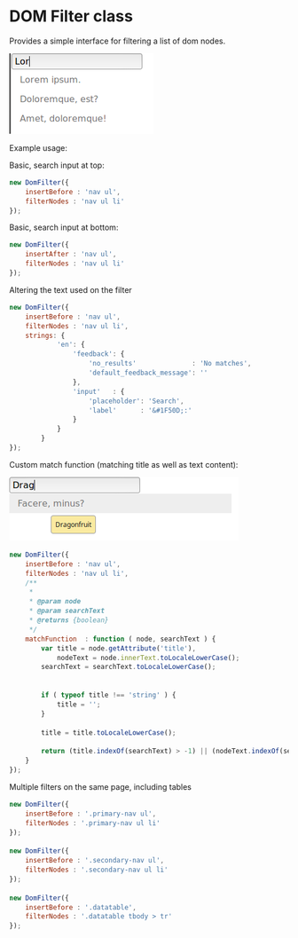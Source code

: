 # DOM Filter class

Provides a simple interface for filtering a list of dom nodes.

![Filtering a list of nodes in a ul](img/dom-filter.png)

Example usage:

Basic, search input at top:
```javascript
new DomFilter({
	insertBefore : 'nav ul',
	filterNodes : 'nav ul li'
});
```

Basic, search input at bottom:
```javascript
new DomFilter({
	insertAfter : 'nav ul',
	filterNodes : 'nav ul li'
});
```

Altering the text used on the filter

```javascript
new DomFilter({
	insertBefore : 'nav ul',
	filterNodes : 'nav ul li',
	strings: {
			'en': {
				'feedback': {
					'no_results'              : 'No matches',
					'default_feedback_message': ''
				},
				'input'   : {
					'placeholder': 'Search',
					'label'      : '&#1F50D;:'
				}
			}
		}
});
``` 

Custom match function (matching title as well as text content):

![Custom filter function](img/dom-filter-custom.png)

```javascript
new DomFilter({
	insertBefore : 'nav ul',
	filterNodes : 'nav ul li',
	/**
	 *
	 * @param node
	 * @param searchText
	 * @returns {boolean}
	 */
	matchFunction  : function ( node, searchText ) {
		var title = node.getAttribute('title'),
			nodeText = node.innerText.toLocaleLowerCase();
		searchText = searchText.toLocaleLowerCase();


		if ( typeof title !== 'string' ) {
			title = '';
		}

		title = title.toLocaleLowerCase();

		return (title.indexOf(searchText) > -1) || (nodeText.indexOf(searchText) > -1);
	}
});
```


Multiple filters on the same page, including tables
```javascript
new DomFilter({
	insertBefore : '.primary-nav ul',
	filterNodes : '.primary-nav ul li'
});

new DomFilter({
	insertBefore : '.secondary-nav ul',
	filterNodes : '.secondary-nav ul li'
});

new DomFilter({
	insertBefore : '.datatable',
	filterNodes : '.datatable tbody > tr'
});
```